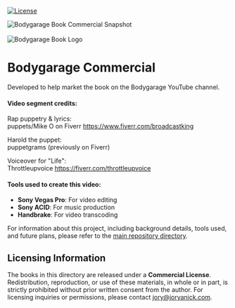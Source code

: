 [![License](https://img.shields.io/badge/License-Commercial%20-%23blue.svg)](http://joryanick.com)

![Bodygarage Book Commercial Snapshot](https://raw.github.com/joryanick/bodygarage/main/commercial/snapshots/Jory%20Anick%20-%20Bodygarage%20Book%20Commercial%20-%20Snapshot%20-%20June%202015.jpg?raw=true)<br>
<br>
![Bodygarage Book Logo](https://raw.github.com/joryanick/bodygarage/main/bodygarage-book-logo.png?raw=true)
# **Bodygarage Commercial**
Developed to help market the book on the Bodygarage YouTube channel.

#### Video segment credits:

Rap puppetry & lyrics:<br>
puppets/Mike O on Fiverr
https://www.fiverr.com/broadcastking

Harold the puppet:<br>
puppetgrams (previously on Fiverr)


Voiceover for "Life":<br>
Throttleupvoice
https://fiverr.com/throttleupvoice


#### Tools used to create this video:

- **Sony Vegas Pro**: For video editing  
- **Sony ACID**: For music production  
- **Handbrake**: For video transcoding  

For information about this project, including background details, tools used, and future plans, please refer to the [main repository directory](../README.md).  

## **Licensing Information**  

The books in this directory are released under a **Commercial License**. Redistribution, reproduction, or use of these materials, in whole or in part, is strictly prohibited without prior written consent from the author. For licensing inquiries or permissions, please contact [jory@joryanick.com](mailto:jory@joryanick.com).  

